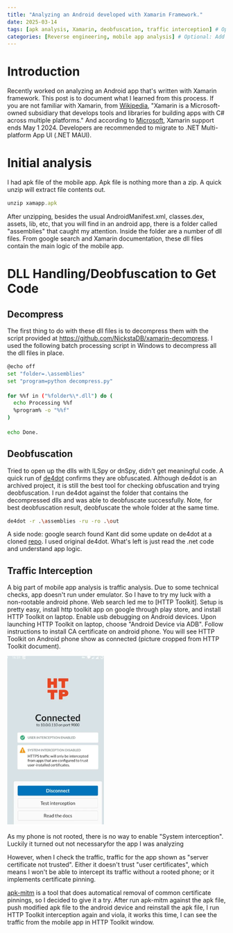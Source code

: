 ```yaml
---
title: "Analyzing an Android developed with Xamarin Framework."
date: 2025-03-14
tags: [apk analysis, Xamarin, deobfuscation, traffic interception] # Optional: Add relevant tags
categories: [Reverse engineering, mobile app analysis] # Optional: Add relevant categories
---
```


# Introduction

Recently worked on analyzing an Android app that's written with Xamarin framework. This post is to document what I learned from this process. If you are not familiar with Xamarin, from [Wikipedia](https://en.wikipedia.org/wiki/Xamarin), "Xamarin is a Microsoft-owned subsidiary that develops tools and libraries for building apps with C# across multiple platforms." And according to [Microsoft](https://dotnet.microsoft.com/en-us/apps/xamarin), Xamarin support ends May 1 2024. Developers are recommended to migrate to .NET Multi-platform App UI (.NET MAUI).

# Initial analysis
I had apk file of the mobile app. Apk file is nothing more than a zip. A quick unzip will extract file contents out.
```javascript
unzip xamapp.apk
```
After unzipping, besides the usual AndroidManifest.xml, classes.dex, assets, lib, etc, that you will find in an android app, there is a folder called "assemblies" that caught my attention. Inside the folder are a number of dll files.
From google search and Xamarin documentation, these dll files contain the main logic of the mobile app. 

# DLL Handling/Deobfuscation to Get Code
## Decompress
The first thing to do with these dll files is to decompress them with the script provided at https://github.com/NickstaDB/xamarin-decompress. I used the following batch processing script in Windows to decompress all the dll files in place.
```bash
@echo off
set "folder=.\assemblies"
set "program=python decompress.py"

for %%f in ("%folder%\*.dll") do (
  echo Processing %%f
  %program% -o "%%f"
)

echo Done.
```
## Deobfuscation
Tried to open up the dlls with ILSpy or dnSpy, didn't get meaningful code. A quick run of [de4dot](https://github.com/de4dot/de4dot) confirms they are obfuscated. Although de4dot is an archived project, it is still the best tool for checking obfuscation and trying deobfuscation. I run de4dot against the folder that contains the decompressed dlls and was able to deobfuscate successfully. Note, for best deobfuscation result, deobfuscate the whole folder at the same time.
```bash
de4dot -r .\assemblies -ru -ro .\out
```
A side node: google search found Kant did some update on de4dot at a cloned [repo](https://github.com/kant2002/de4dot). I used original de4dot.
What's left is just read the .net code and understand app logic.
## Traffic Interception
A big part of mobile app analysis is traffic analysis. Due to some technical checks, app doesn't run under emulator. So I have to try my luck with a non-rootable android phone.
Web search led me to [HTTP Toolkit]. Setup is pretty easy, install http toolkit app on google through play store, and install HTTP Toolkit on laptop.
Enable usb debugging on Android devices.
Upon launching HTTP Toolkit on laptop, choose "Android Device via ADB". Follow instructions to install CA certificate on android phone. You will see HTTP Toolkit on Android phone show as connected (picture cropped from HTTP Toolkit document).

![Connected](images/connected.png)

As my phone is not rooted, there is no way to enable "System interception". Luckily it turned out not necessaryfor the app I was analyzing

However, when I check the traffic, traffic for the app shown as "server certificate not trusted". Either it doesn't trust "user certificates", which means I won't be able to intercept its traffic without a rooted phone; or it implements certificate pinning. 

[apk-mitm](https://github.com/niklashigi/apk-mitm) is a tool that does automatical removal of common certificate pinnings, so I decided to give it a try. After run apk-mitm against the apk file, push modified apk file to the android device and reinstall the apk file, I run HTTP Toolkit interception again and viola, it works this time, I can see the traffic from the mobile app in HTTP Toolkit window.





